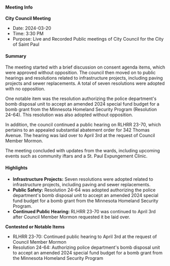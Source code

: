 ---
---

#### Meeting Info
**City Council Meeting**
* Date: 2024-03-20
* Time: 3:30 PM
* Purpose: Live and Recorded Public meetings of City Council for the City of Saint Paul

#### Summary
The meeting started with a brief discussion on consent agenda items, which were approved without opposition. The council then moved on to public hearings and resolutions related to infrastructure projects, including paving projects and sewer replacements. A total of seven resolutions were adopted with no opposition.

One notable item was the resolution authorizing the police department's bomb disposal unit to accept an amended 2024 special fund budget for a bomb grant from the Minnesota Homeland Security Program (Resolution 24-64). This resolution was also adopted without opposition.

In addition, the council continued a public hearing on RLHRR 23-70, which pertains to an appealed substantial abatement order for 342 Thomas Avenue. The hearing was laid over to April 3rd at the request of Council Member Mormon.

The meeting concluded with updates from the wards, including upcoming events such as community iftars and a St. Paul Expungement Clinic.

#### Highlights

* **Infrastructure Projects:** Seven resolutions were adopted related to infrastructure projects, including paving and sewer replacements.
* **Public Safety:** Resolution 24-64 was adopted authorizing the police department's bomb disposal unit to accept an amended 2024 special fund budget for a bomb grant from the Minnesota Homeland Security Program.
* **Continued Public Hearing:** RLHRR 23-70 was continued to April 3rd after Council Member Mormon requested it be laid over.

**Contested or Notable Items**

* RLHRR 23-70: Continued public hearing to April 3rd at the request of Council Member Mormon
* Resolution 24-64: Authorizing police department's bomb disposal unit to accept an amended 2024 special fund budget for a bomb grant from the Minnesota Homeland Security Program

